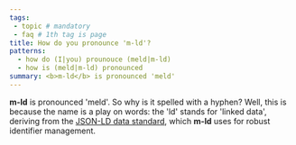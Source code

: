 ```yaml
---
tags:
 - topic # mandatory
 - faq # 1th tag is page
title: How do you pronounce 'm-ld'?
patterns:
  - how do (I|you) prounouce (meld|m-ld)
  - how is (meld|m-ld) pronounced
summary: <b>m-ld</b> is pronounced 'meld'
---
```

**m-ld** is pronounced 'meld'.  So why is it spelled with a hyphen?  Well, this is because the name is a play on words: the 'ld' stands for 'linked data', deriving from the [JSON-LD data standard](https://json-ld.org/), which **m-ld** uses for robust identifier management.